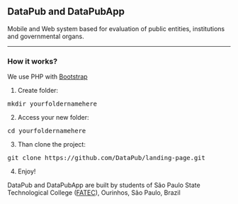 <h2>DataPub and DataPubApp</h2>

Mobile and Web system based for evaluation of public entities, institutions and governmental organs.

<hr />
<h3>How it works?</h3>
We use PHP with <a href="http://getbootstrap.com/">Bootstrap</a>

1. Create folder:
<pre>mkdir yourfoldernamehere</pre>

2. Access your new folder:
<pre>cd yourfoldernamehere</pre>

3. Than clone the project:
<pre>git clone https://github.com/DataPub/landing-page.git</pre>

4. Enjoy!

DataPub and DataPubApp are built by students of São Paulo State Technological College (<a href="http://fatecourinhos.edu.br">FATEC</a>), Ourinhos, São Paulo, Brazil


